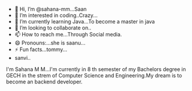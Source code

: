 - 👋 Hi, I’m @sahana-mm...Saan
- 👀 I’m interested in coding..Crazy...
- 🌱 I’m currently learning Java...To become a master in java
- 💞️ I’m looking to collaborate on..
- 📫 How to reach me...Through Social media.
- 😄 Pronouns:...she is saanu...
- ⚡ Fun facts...tommy...
- sanvi..

<!--
sahana-mm/sahana-mm is a ✨ special ✨ repository because its `README.md` (this file) appears on your GitHub profile.
You can click the Preview link to take a look at your changes.
-->
I'm Sahana M M...I'm currently in 8 th semester of my Bachelors degree in GECH in the strem of Computer Science and Engineering.My dream is to become an backend developer.
